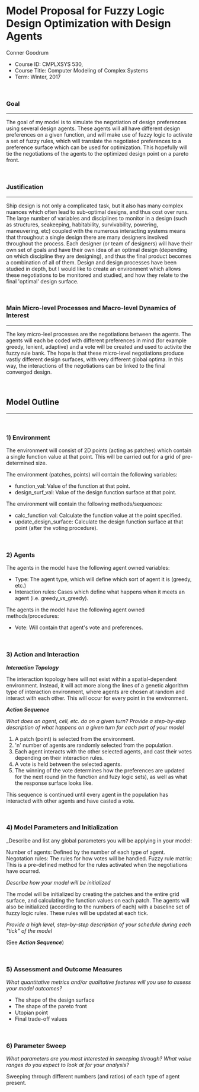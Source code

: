 # Model Proposal for Fuzzy Logic Design Optimization with Design Agents

Conner Goodrum

* Course ID: CMPLXSYS 530,
* Course Title: Computer Modeling of Complex Systems
* Term: Winter, 2017


&nbsp; 
### Goal 
*****
The goal of my model is to simulate the negotiation of design preferences using several design agents. These agents will all have different design preferences on a given function, and will make use of fuzzy logic to activate a set of fuzzy rules, which will translate the negotiated preferences to a preference surface which can be used for optimization. This hopefully will tie the negotiations of the agents to the optimized design point on a pareto front.

&nbsp;  
### Justification
****
Ship design is not only a complicated task, but it also has many complex nuances which often lead to sub-optimal designs, and thus cost over runs. The large number of variables and disciplines to monitor in a design (such as structures, seakeeping, habitability, survivability, powering, maneuvering, etc) coupled with the numerous interacting systems means that throughout a single design there are many designers involved throughout the process. Each designer (or team of designers) will have their own set of goals and have their own idea of an optimal design (depending on which discipline they are designing), and thus the final product becomes a combination of all of them. Design and design processes have been studied in depth, but I would like to create an environment which allows these negotiations to be monitored and studied, and how they relate to the final 'optimal' design surface.

&nbsp; 
### Main Micro-level Processes and Macro-level Dynamics of Interest
****

The key micro-leel processes are the negotiations between the agents. The agents will each be coded with different preferences in mind (for example greedy, lenient, adaptive) and a vote will be created and used to activite the fuzzy rule bank. The hope is that these micro-level negotiations produce vastly different design surfaces, with very different global optima. In this way, the interactions of the negotiations can be linked to the final converged design.


&nbsp; 


## Model Outline
****
&nbsp; 
### 1) Environment

The environment will consist of 2D points (acting as patches) which contain a single function value at that point. This will be carried out for a grid of pre-determined size.

The environment (patches, points) will contain the following variables:
* function_val: Value of the function at that point.
* design_surf_val: Value of the design function surface at that point.

The environment will contain the following methods/sequences:
* calc_function val: Calculate the function value at the point specified.
* update_design_surface: Calculate the design function surface at that point (after the voting procedure).


&nbsp; 

### 2) Agents
 
 The agents in the model have the following agent owned variables:
 
* Type: The agent type, which will define which sort of agent it is (greedy, etc.)
* Interaction rules: Cases which define what happens when it meets an agent (i.e. greedy_vs_greedy).

The agents in the model have the following agent owned methods/procedures:
* Vote: Will contain that agent's vote and preferences.


&nbsp; 

### 3) Action and Interaction 
 
**_Interaction Topology_**

The interaction topology here will not exist within a spatial-dependent environment. Instead, it will act more along the lines of a genetic algorithm type of interaction environment, where agents are chosen at random and interact with each other. This will occur for every point in the environment.
 
**_Action Sequence_**

_What does an agent, cell, etc. do on a given turn? Provide a step-by-step description of what happens on a given turn for each part of your model_

1. A patch (point) is selected from the environment.
2. 'n' number of agents are randomly selected from the population.
3. Each agent interacts with the other selected agents, and cast their votes depending on their interaction rules.
4. A vote is held between the selected agents.
5. The winning of the vote determines how the preferences are updated for the next round (in the function and fuzy logic sets), as well as what the response surface looks like.

This sequence is continued until every agent in the population has interacted with other agents and have casted a vote.

&nbsp; 
### 4) Model Parameters and Initialization

_Describe and list any global parameters you will be applying in your model:

Number of agents: Defined by the number of each type of agent.
Negotation rules: The rules for how votes will be handled.
Fuzzy rule matrix: This is a pre-defined method for the rules activated when the negotiations have ocurred.

_Describe how your model will be initialized_

The model will be initialized by creating the patches and the entire grid surface, and calculating the function values on each patch. The agents will also be initialized (according to the numbers of each) with a baseline set of fuzzy logic rules. These rules will be updated at each tick.

_Provide a high level, step-by-step description of your schedule during each "tick" of the model_

(See **_Action Sequence_**)

&nbsp; 

### 5) Assessment and Outcome Measures

_What quantitative metrics and/or qualitative features will you use to assess your model outcomes?_

* The shape of the design surface
* The shape of the pareto front
* Utopian point
* Final trade-off values

&nbsp; 

### 6) Parameter Sweep

_What parameters are you most interested in sweeping through? What value ranges do you expect to look at for your analysis?_

Sweeping through different numbers (and ratios) of each type of agent present.
